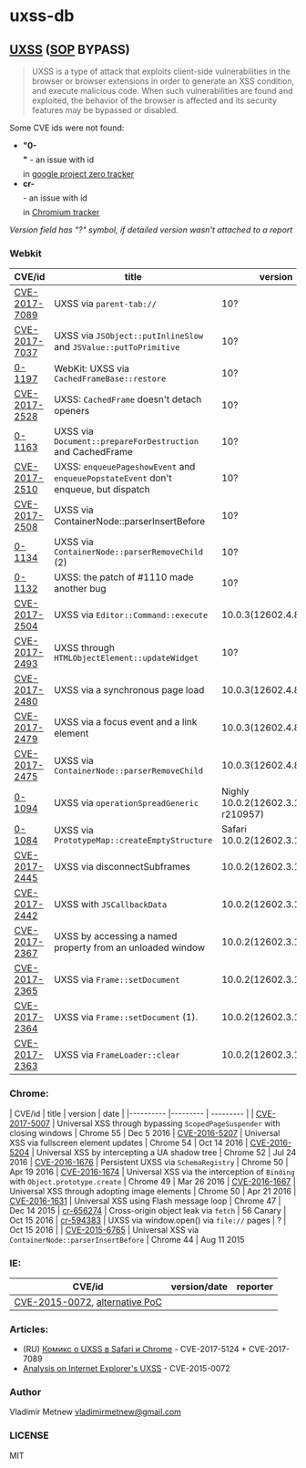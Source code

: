 # uxss-db

## [UXSS](https://www.acunetix.com/blog/articles/universal-cross-site-scripting-uxss/) ([SOP](https://en.wikipedia.org/wiki/Same-origin_policy) BYPASS)

> UXSS is a type of attack that exploits client-side vulnerabilities in the browser or browser extensions in order to generate an XSS condition, and execute malicious code. When such vulnerabilities are found and exploited, the behavior of the browser is affected and its security features may be bypassed or disabled.

Some CVE ids were not found:
- **"0-$$$$"** - an issue with id *$$$$* in [google project zero tracker](https://bugs.chromium.org/p/project-zero/issues/list)
- **cr-$$$$** - an issue with id *$$$$* in [Chromium tracker](https://bugs.chromium.org/p/chromium/issues/list)

_Version field has "?" symbol, if detailed version wasn't attached to a report_

### Webkit

| CVE/id    | title  | version | date  |
|---------- |------- | ------- | ----- |
| [CVE-2017-7089](https://github.com/Bo0oM/CVE-2017-7089) | UXSS via `parent-tab://` | 10? | September 20, 2017
| [CVE-2017-7037](./webkit/CVE-2017-7037) | UXSS via `JSObject::putInlineSlow` and `JSValue::putToPrimitive` |  10? | Mar 10 2017 |
| [0-1197](./webkit/0-1197) | WebKit: UXSS via `CachedFrameBase::restore` | 10? | Mar 17 2017
| [CVE-2017-2528](./webkit/CVE-2017-2528) | UXSS: `CachedFrame` doesn't detach openers | 10? | Mar 10 2017 |
| [0-1163](./webkit/0-1163) | UXSS via `Document::prepareForDestruction` and CachedFrame | 10? | Mar 3 2017 |
| [CVE-2017-2510](./webkit/CVE-2017-2510) | UXSS: `enqueuePageshowEvent` and `enqueuePopstateEvent` don't enqueue, but dispatch | 10? | Feb 27 2017 |
| [CVE-2017-2508](./webkit/CVE-2017-2508) | UXSS via ContainerNode::parserInsertBefore | 10?  | Feb 24 2017 |
| [0-1134](./webkit/0-1134) | UXSS via `ContainerNode::parserRemoveChild` (2) | 10? | Feb 17 2017 |
| [0-1132](./webkit/0-1132) | UXSS: the patch of #1110 made another bug | 10? | Feb 16 2017 |
| [CVE-2017-2504](./webkit/CVE-2017-2504) | UXSS via `Editor::Command::execute` | 10.0.3(12602.4.8) | Feb 16 2017 |
| [CVE-2017-2493](./webkit/CVE-2017-2493) | UXSS through `HTMLObjectElement::updateWidget` | 10? | Feb 9 2017 |
| [CVE-2017-2480](./webkit/CVE-2017-2480) | UXSS via a synchronous page load | 10.0.3(12602.4.8) | Feb 9 2017 |
| [CVE-2017-2479](./webkit/CVE-2017-2479) | UXSS via a focus event and a link element | 10.0.3(12602.4.8) | Feb 9 2017 |
| [CVE-2017-2475](./webkit/CVE-2017-2475) | UXSS via `ContainerNode::parserRemoveChild` | 10.0.3(12602.4.8) | Feb 2 2017 |
| [0-1094](./webkit/0-1094) | UXSS via `operationSpreadGeneric` | Nighly 10.0.2(12602.3.12.0.1, r210957) | Jan 20 2017 |
| [0-1084](./webkit/0-1084) | UXSS via `PrototypeMap::createEmptyStructure` | Safari 10.0.2(12602.3.12.0.1) | Jan 17 2017
| [CVE-2017-2445](./webkit/CVE-2017-2445) | UXSS via disconnectSubframes | 10.0.2(12602.3.12.0.1) | Jan 9 2017 |
| [CVE-2017-2442](./webkit/CVE-2017-2442) | UXSS with `JSCallbackData` | 10.0.2(12602.3.12.0.1)? | Jan 3 2017
| [CVE-2017-2367](./webkit/CVE-2017-2367) | UXSS by accessing a named property from an unloaded window | 10.0.2(12602.3.12.0.1) | Dec 23 2016 |
| [CVE-2017-2365](./webkit/CVE-2017-2365) | UXSS via `Frame::setDocument` | 10.0.2(12602.3.12.0.1) | Dec 20 2016 |
| [CVE-2017-2364](./webkit/CVE-2017-2364) | UXSS via `Frame::setDocument` (1). | 10.0.2(12602.3.12.0.1) | Dec 20 2016 |
| [CVE-2017-2363](./webkit/CVE-2017-2363) | UXSS via `FrameLoader::clear` | 10.0.2(12602.3.12.0.1) | Dec 19 2016 |


### Chrome:
| CVE/id  | title  | version  | date |
|---------- |--------- | --------- |
| [CVE-2017-5007](./chrome/CVE-2017-5007) | Universal XSS through bypassing `ScopedPageSuspender` with closing windows | Chrome 55 | Dec 5 2016
| [CVE-2016-5207](./chrome/CVE-2016-5207) | Universal XSS via fullscreen element updates | Chrome 54 | Oct 14 2016
| [CVE-2016-5204](./chrome/CVE-2016-5204) | Universal XSS by intercepting a UA shadow tree | Chrome 52 | Jul 24 2016
| [CVE-2016-1676](./chrome/CVE-2016-1676) | Persistent UXSS via `SchemaRegistry` | Chrome 50 | Apr 19 2016
| [CVE-2016-1674](./chrome/CVE-2016-1674) | Universal XSS via the interception of `Binding` with `Object.prototype.create` | Chrome 49 | Mar 26 2016
| [CVE-2016-1667](./chrome/CVE-2016-1667) | Universal XSS through adopting image elements | Chrome 50 | Apr 21 2016
| [CVE-2016-1631](./chrome/CVE-2016-1631) | Universal XSS using Flash message loop | Chrome 47 | Dec 14 2015
| [cr-656274](./chrome/cr-656274) | Cross-origin object leak via `fetch` | 56 Canary | Oct 15 2016
| [cr-594383](./chrome/cr-594383) | UXSS via window.open() via `file://` pages | ? | Oct 15 2016 |
| [CVE-2015-6765](./chrome/CVE-2015-6765) | Universal XSS via `ContainerNode::parserInsertBefore` | Chrome 44 | Aug 11 2015

### IE:
| CVE/id  | version/date  | reporter  |
|---------- |--------- | --------- |
| [CVE-2015-0072](https://github.com/dbellavista/uxss-poc), [alternative PoC](https://github.com/wjessop/UXSS_PoC) | | |


### Articles:
- (RU) [Комикс о UXSS в Safari и Chrome](https://bo0om.ru/chrome-and-safari-uxss) - CVE-2017-5124 + CVE-2017-7089
- [Analysis on Internet Explorer's UXSS](https://blog.innerht.ml/ie-uxss/) - CVE-2015-0072

### Author
Vladimir Metnew <vladimirmetnew@gmail.com>

### LICENSE
MIT
